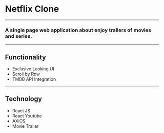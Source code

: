 # Netflix Clone
---
### A single page web application about enjoy trailers of movies and series.
***
## Functionality
- Exclusive Looking UI
- Scroll by Row
- TMDB API Integration
***
## Technology
- React JS
- React Youtube
- AXIOS
- Movie Trailer
